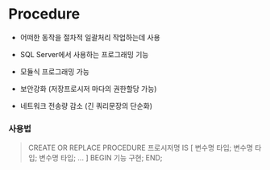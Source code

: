# Procedure
- 어떠한 동작을 절차적 일괄처리 작업하는데 사용

- SQL Server에서 사용하는 프로그래밍 기능

- 모듈식 프로그래밍 가능

- 보안강화 (저장프로시저 마다의 권한할당 가능)

- 네트워크 전송량 감소 (긴 쿼리문장의 단순화)

### 사용법

> CREATE OR REPLACE PROCEDURE 프로시저명 IS 
[
변수명 타입;
변수명 타입;
변수명 타입;
...
]
BEGIN
기능 구현;
END;

